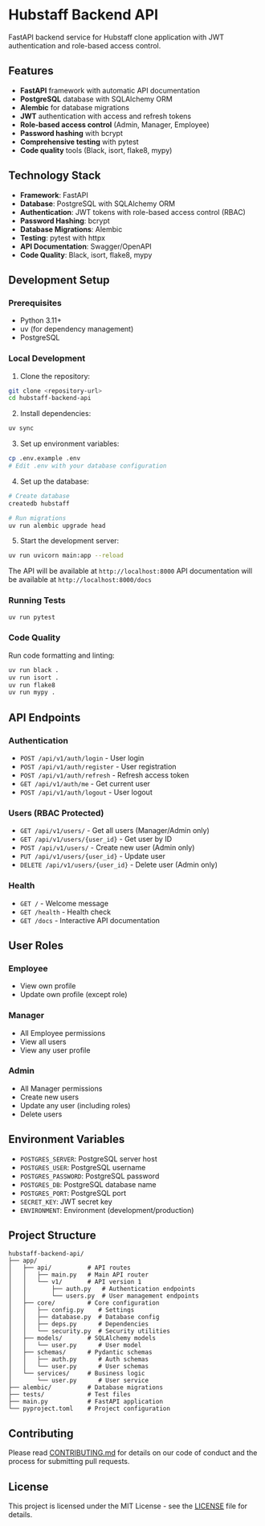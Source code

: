 # Hubstaff Backend API

FastAPI backend service for Hubstaff clone application with JWT authentication and role-based access control.

## Features

- **FastAPI** framework with automatic API documentation
- **PostgreSQL** database with SQLAlchemy ORM
- **Alembic** for database migrations
- **JWT** authentication with access and refresh tokens
- **Role-based access control** (Admin, Manager, Employee)
- **Password hashing** with bcrypt
- **Comprehensive testing** with pytest
- **Code quality** tools (Black, isort, flake8, mypy)

## Technology Stack

- **Framework**: FastAPI
- **Database**: PostgreSQL with SQLAlchemy ORM
- **Authentication**: JWT tokens with role-based access control (RBAC)
- **Password Hashing**: bcrypt
- **Database Migrations**: Alembic
- **Testing**: pytest with httpx
- **API Documentation**: Swagger/OpenAPI
- **Code Quality**: Black, isort, flake8, mypy

## Development Setup

### Prerequisites

- Python 3.11+
- uv (for dependency management)
- PostgreSQL

### Local Development

1. Clone the repository:
```bash
git clone <repository-url>
cd hubstaff-backend-api
```

2. Install dependencies:
```bash
uv sync
```

3. Set up environment variables:
```bash
cp .env.example .env
# Edit .env with your database configuration
```

4. Set up the database:
```bash
# Create database
createdb hubstaff

# Run migrations
uv run alembic upgrade head
```

5. Start the development server:
```bash
uv run uvicorn main:app --reload
```

The API will be available at `http://localhost:8000`
API documentation will be available at `http://localhost:8000/docs`

### Running Tests

```bash
uv run pytest
```

### Code Quality

Run code formatting and linting:

```bash
uv run black .
uv run isort .
uv run flake8
uv run mypy .
```

## API Endpoints

### Authentication
- `POST /api/v1/auth/login` - User login
- `POST /api/v1/auth/register` - User registration
- `POST /api/v1/auth/refresh` - Refresh access token
- `GET /api/v1/auth/me` - Get current user
- `POST /api/v1/auth/logout` - User logout

### Users (RBAC Protected)
- `GET /api/v1/users/` - Get all users (Manager/Admin only)
- `GET /api/v1/users/{user_id}` - Get user by ID
- `POST /api/v1/users/` - Create new user (Admin only)
- `PUT /api/v1/users/{user_id}` - Update user
- `DELETE /api/v1/users/{user_id}` - Delete user (Admin only)

### Health
- `GET /` - Welcome message
- `GET /health` - Health check
- `GET /docs` - Interactive API documentation

## User Roles

### Employee
- View own profile
- Update own profile (except role)

### Manager
- All Employee permissions
- View all users
- View any user profile

### Admin
- All Manager permissions
- Create new users
- Update any user (including roles)
- Delete users

## Environment Variables

- `POSTGRES_SERVER`: PostgreSQL server host
- `POSTGRES_USER`: PostgreSQL username
- `POSTGRES_PASSWORD`: PostgreSQL password
- `POSTGRES_DB`: PostgreSQL database name
- `POSTGRES_PORT`: PostgreSQL port
- `SECRET_KEY`: JWT secret key
- `ENVIRONMENT`: Environment (development/production)

## Project Structure

```
hubstaff-backend-api/
├── app/
│   ├── api/          # API routes
│   │   ├── main.py   # Main API router
│   │   └── v1/       # API version 1
│   │       ├── auth.py   # Authentication endpoints
│   │       └── users.py  # User management endpoints
│   ├── core/         # Core configuration
│   │   ├── config.py    # Settings
│   │   ├── database.py  # Database config
│   │   ├── deps.py      # Dependencies
│   │   └── security.py  # Security utilities
│   ├── models/       # SQLAlchemy models
│   │   └── user.py      # User model
│   ├── schemas/      # Pydantic schemas
│   │   ├── auth.py      # Auth schemas
│   │   └── user.py      # User schemas
│   └── services/     # Business logic
│       └── user.py      # User service
├── alembic/          # Database migrations
├── tests/            # Test files
├── main.py           # FastAPI application
└── pyproject.toml    # Project configuration
```

## Contributing

Please read [CONTRIBUTING.md](CONTRIBUTING.md) for details on our code of conduct and the process for submitting pull requests.

## License

This project is licensed under the MIT License - see the [LICENSE](LICENSE) file for details.
